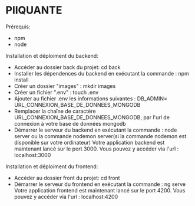 # PIIQUANTE
Prérequis:
- npm 
- node

Installation et déploiment du backend:
- Accéder au dossier back du projet: cd back
- Installer les dépendences du backend en exécutant la commande : npm install
- Créer un dossier "images" : mkdir images
- Créer un fichier ".env" : touch .env
- Ajouter au fichier .env les informations suivantes : DB_ADMIN= URL_CONNEXION_BASE_DE_DONNEES_MONGODB
- Remplacer la chaîne de caractère URL_CONNEXION_BASE_DE_DONNEES_MONGODB, par l'url de connexion à votre base de données mongodb
- Démarrer le serveur du backend en exécutant la commande : node server ou la commande nodemon server(si la commande nodemon est disponible sur votre ordinateur) 
Votre application backend est maintenant lancé sur le port 3000. Vous pouvez y accéder via l'url : localhost:3000

Installation et déploiment du frontend: 
- Accéder au dossier front du projet: cd front
- Démarrer le serveur du frontend en exécutant la commande : ng serve
Votre application frontend est maintenant lancé sur le port 4200. Vous pouvez y accéder via l'url : localhost:4200



